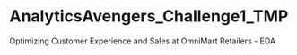 # AnalyticsAvengers_Challenge1_TMP
Optimizing Customer Experience and Sales at OmniMart Retailers - EDA
